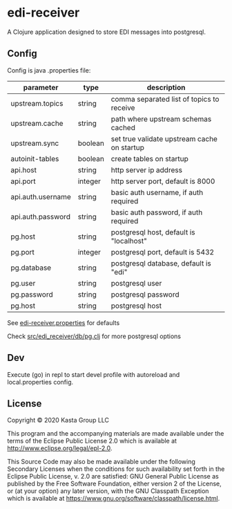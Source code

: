 # edi-receiver

A Clojure application designed to store EDI messages into postgresql.

## Config

Config is java .properties file:

| parameter | type | description |
|---|---|---|
| upstream.topics | string  | comma separated list of topics to receive |
| upstream.cache | string | path where upstream schemas cached |
| upstream.sync | boolean | set true validate upstream cache on startup |
| autoinit-tables | boolean | create tables on startup |
| api.host | string | http server ip address |
| api.port | integer | http server port, default is 8000 |
| api.auth.username | string | basic auth username, if auth required |
| api.auth.password | string | basic auth password, if auth required |
| pg.host | string | postgresql host, default is "localhost" |
| pg.port | integer | postgresql port, default is 5432 |
| pg.database | string | postgresql database, default is "edi" |
| pg.user | string | postgresql user |
| pg.password | string | postgresql password |
| pg.host | string | postgresql host |

See [edi-receiver.properties](resources/edi-receiver.properties) for defaults

Check [src/edi_receiver/db/pg.clj](src/edi_receiver/db/pg.clj) for more postgresql options

## Dev

Execute (go) in repl to start devel profile with autoreload and local.properties config.

## License

Copyright © 2020 Kasta Group LLC

This program and the accompanying materials are made available under the
terms of the Eclipse Public License 2.0 which is available at
http://www.eclipse.org/legal/epl-2.0.

This Source Code may also be made available under the following Secondary
Licenses when the conditions for such availability set forth in the Eclipse
Public License, v. 2.0 are satisfied: GNU General Public License as published by
the Free Software Foundation, either version 2 of the License, or (at your
option) any later version, with the GNU Classpath Exception which is available
at https://www.gnu.org/software/classpath/license.html.

